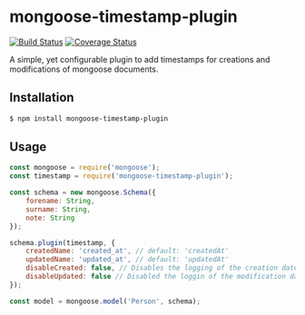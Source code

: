 # mongoose-timestamp-plugin
[![Build Status](https://travis-ci.org/hendrichbenjamin/mongoose-timestamp-plugin.svg?branch=master)](https://travis-ci.org/hendrichbenjamin/mongoose-timestamp-plugin)
[![Coverage Status](https://coveralls.io/repos/github/hendrichbenjamin/mongoose-timestamp-plugin/badge.svg?branch=master)](https://coveralls.io/github/hendrichbenjamin/mongoose-timestamp-plugin?branch=master)

A simple, yet configurable plugin to add timestamps for creations and modifications of mongoose documents.

## Installation
```bash
$ npm install mongoose-timestamp-plugin
```

## Usage
```js
const mongoose = require('mongoose');
const timestamp = require('mongoose-timestamp-plugin');

const schema = new mongoose.Schema({
	forename: String,
	surname: String,
	note: String
});

schema.plugin(timestamp, {
	createdName: 'created_at', // default: 'createdAt'
	updatedName: 'updated_at', // default: 'updatedAt'
	disableCreated: false, // Disables the logging of the creation date
	disableUpdated: false // Disabled the loggin of the modification date
});

const model = mongoose.model('Person', schema);
```

